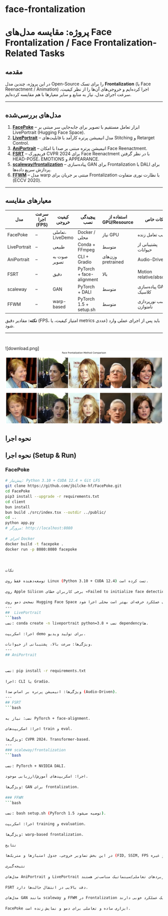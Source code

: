 # face-frontalization
# پروژه: مقایسه مدل‌های Face Frontalization / Face Frontalization-Related Tasks

## مقدمه
در این پروژه، چندین مدل Open-Source را برای تسک **Frontalization** (یا Face Reenactment / Animation) اجرا کرده‌ایم و خروجی‌های آن‌ها را از نظر کیفیت، سرعت اجرای مدل، نیاز به منابع و سایر معیارها با هم مقایسه کرده‌ایم.

---

## مدل‌های بررسی‌شده
1. [**FacePoke**](https://github.com/jbilcke-hf/FacePoke) – ابزار تعامل مستقیم با تصویر برای جابه‌جایی سر مبتنی بر LivePortrait (Hugging Face Space).  
2. [**LivePortrait**](https://github.com/KwaiVGI/LivePortrait) – مدل انیمیشن پرتره کارآمد با قابلیت‌های Stitching و Retarget Control.  
3. [**AniPortrait**](https://github.com/Zejun-Yang/AniPortrait/tree/main) – انیمیشن پرتره مبتنی بر صدا با امکان Face Reenactment.  
4. [**FSRT**](https://github.com/andrerochow/fsrt) – فریم‌ورک CVPR 2024 برای Face Reenactment با در نظر گرفتن HEAD-POSE، EMOTIONS و APPEARANCE.  
5. [**scaleway/frontalization**](https://github.com/scaleway/frontalization) – پیاده‌سازی GAN برای Frontalization با DALI برای پردازش سریع داده‌ها.  
6. [**FFWM**](https://github.com/csyxwei/FFWM) – مدل warp مبتنی بر جریان برای Frontalization با نظارت نوری متفاوت (ECCV 2020).  

---

## معیارهای مقایسه
| مدل              | سرعت اجرا (FPS) | کیفیت خروجی | پیچیدگی نصب          | استفاده از GPU/Resource | نکات خاص |
|------------------|------------------|--------------|----------------------|--------------------------|-----------|
| FacePoke         | –                | تعاملی، LiveDemo | Docker / محلی       | نیاز GPU                 | مناسب تعامل زنده |
| LivePortrait     | –                | طبیعی       | Conda + FFmpeg       | متوسط                    | پشتیبانی از حیوانات |
| AniPortrait      | –                | صوت به تصویر | CLI + Gradio         | وزن‌های pretrained       | Audio-Driven |
| FSRT             | –                | دقیق         | PyTorch + face-alignment | بالا                 | Motion relative/absolute |
| scaleway         | –                | GAN          | PyTorch + DALI       | متوسط                    | پیاده‌سازی GAN کلاسیک |
| FFWM             | –                | warp-based   | PyTorch 1.5 + setup.sh | متوسط                  | مناسب نورپردازی نامتوازن |

**نکته:** مقادیر دقیق (FPS، امتیاز کیفیت، یا metrics عددی) باید پس از اجرای عملی وارد شود.

---
# 

![download.png]
![Generated Image](download.png)


## نحوه اجرا
## نحوه اجرا (Setup & Run)

### FacePoke
```bash
# پیش‌نیاز: Python 3.10 + CUDA 12.4 + Git LFS
git clone https://github.com/jbilcke-hf/FacePoke.git
cd FacePoke
pip3 install --upgrade -r requirements.txt
cd client
bun install
bun build ./src/index.tsx --outdir ../public/
cd ..
python app.py
# مرورگر: http://localhost:8080

# اجرای Docker
docker build -t facepoke .
docker run -p 8080:8080 facepoke



نکات

توسعه‌دهنده فقط روی Linux (Python 3.10 + CUDA 12.4) تست کرده است.

روی Apple Silicon برخی کاربران خطای «Failed to initialize face detection» گزارش داده‌اند.

نسخه‌ی دمو روی Hugging Face Space در دسترس است، اما برای عملکرد حرفه‌ای بهتر است محلی اجرا شود.
---
##  LivePortrait
```bash
نصب: conda create -n liveportrait python=3.8 + نصب dependencyها.

اجرا: اسکریپت demo برای تولید ویدیو.

ویژگی‌ها: سرعت بالا، پشتیبانی از حیوانات.
---
## AniPortrait


نصب: pip install -r requirements.txt

اجرا: CLI یا Gradio.

ویژگی‌ها: انیمیشن پرتره بر اساس صدا (Audio-Driven).
---
## FSRT
```bash

نصب: نیاز به PyTorch + face-alignment.

اجرا: اسکریپت‌های train و eval.

ویژگی‌ها: CVPR 2024، Transformer-based.
---
### scaleway/frontalization
```bash

نصب: PyTorch + NVIDIA DALI.

اجرا: اسکریپت‌های آموزش/ارزیابی موجود.

ویژگی‌ها: GAN برای frontalization.

### FFWM
```bash

نصب: bash setup.sh (PyTorch 1.5 توصیه می‌شود).

اجرا: اسکریپت training و evaluation.

ویژگی‌ها: warp-based frontalization.

نتایج

در این بخش تصاویر خروجی، جدول امتیازها و متریک‌ها (FID, SSIM, FPS و غیره) قرار داده خواهد شد.

نتیجه‌گیری

مدل‌های AniPortrait و LivePortrait برای کاربردهای تعاملی/سینماتیک مناسب‌تر هستند.

FSRT دقت بالایی در انتقال حالت‌ها دارد.

مدل‌های GAN مانند scaleway و FFWM در Frontalization کلاسیک عملکرد خوبی دارند.

FacePoke ابزاری ساده و تعاملی برای دمو و نمایش زنده است.

